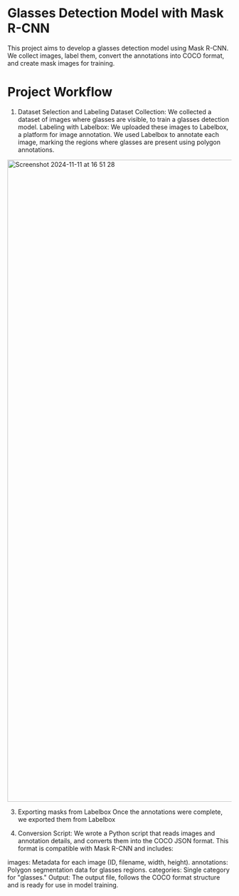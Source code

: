 # Glasses Detection Model with Mask R-CNN
This project aims to develop a glasses detection model using Mask R-CNN. We collect images, label them, convert the annotations into COCO format, and create mask images for training.

# Project Workflow
1. Dataset Selection and Labeling
Dataset Collection: We collected a dataset of images where glasses are visible, to train a glasses detection model.
Labeling with Labelbox: We uploaded these images to Labelbox, a platform for image annotation. We used Labelbox to annotate each image, marking the regions where glasses are present using polygon annotations.
<img width="1440" alt="Screenshot 2024-11-11 at 16 51 28" src="https://github.com/user-attachments/assets/d282a6b6-33e2-4b95-a458-f29b36e5028e">

3. Exporting masks from Labelbox
Once the annotations were complete, we exported them from Labelbox

4. Conversion Script: We wrote a Python script that reads images and annotation details, and converts them into the COCO JSON format. This format is compatible with Mask R-CNN and includes:

images: Metadata for each image (ID, filename, width, height).
annotations: Polygon segmentation data for glasses regions.
categories: Single category for "glasses."
Output: The output file, follows the COCO format structure and is ready for use in model training.
